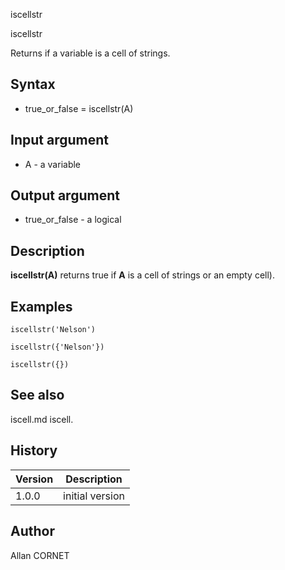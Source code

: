 



iscellstr


iscellstr

Returns if a variable is a cell of strings.

## Syntax

- true_or_false = iscellstr(A)

## Input argument

 - A - a variable

## Output argument

 - true_or_false - a logical

## Description


  <p><b>iscellstr(A)</b> returns true if <b>A</b> is a cell of strings or an empty cell).</p>


## Examples

```Nelson
iscellstr('Nelson')
```
```Nelson
iscellstr({'Nelson'})
```
```Nelson
iscellstr({})
```

## See also

iscell.md iscell.
## History

|Version|Description|
|------|------|
|1.0.0|initial version|


## Author

Allan CORNET



